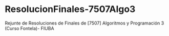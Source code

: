 # ResolucionFinales-7507Algo3
Rejunte de Resoluciones de Finales de [7507] Algoritmos y Programación 3 (Curso Fontela)- FIUBA
